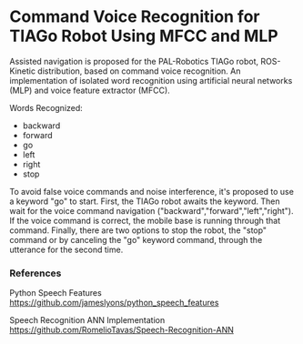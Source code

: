 # Command Voice Recognition for TIAGo Robot Using MFCC and MLP

Assisted navigation is proposed for the PAL-Robotics TIAGo robot, ROS-Kinetic distribution, based on command voice recognition. An implementation of isolated word recognition using artificial neural networks (MLP) and voice feature extractor (MFCC).

Words Recognized:

* backward
* forward
* go
* left
* right
* stop


To avoid false voice commands and noise interference, it's proposed to use a keyword "go" to start. First, the TIAGo robot awaits the keyword. Then wait for the voice command navigation ("backward","forward","left","right"). If the voice command is correct, the mobile base is running through that command. Finally, there are two options to stop the robot, the "stop" command or by canceling the "go" keyword command, through the utterance for the second time.

### References

Python Speech Features
https://github.com/jameslyons/python_speech_features

Speech Recognition ANN Implementation
https://github.com/RomelioTavas/Speech-Recognition-ANN
